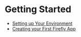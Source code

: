 # Getting Started

* [Setting up Your Environment](getting_started/setup.md)
* [Creating your First Firefly App](getting_started/first_app.md)
